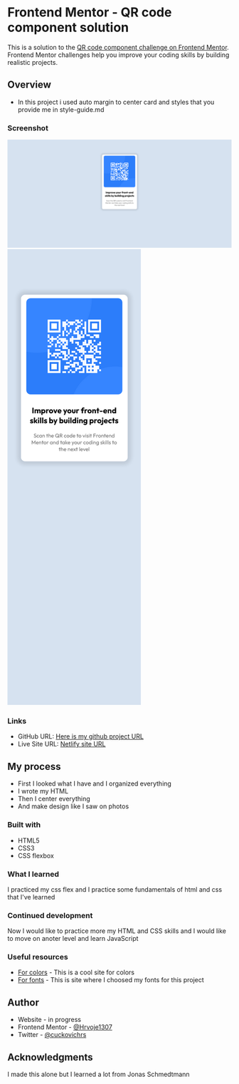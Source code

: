 # Frontend Mentor - QR code component solution

This is a solution to the [QR code component challenge on Frontend Mentor](https://www.frontendmentor.io/challenges/qr-code-component-iux_sIO_H). Frontend Mentor challenges help you improve your coding skills by building realistic projects.

## Overview

- In this project i used auto margin to center card and styles that you provide me in style-guide.md

### Screenshot

![Here is desktop version](images/final/desktop-version.png)
![Here is mobile version](images/final/mobile-version.png)

### Links

- GitHub URL: [Here is my github project URL](https://github.com/Hrvoje1307/qr-code-card-design.git)
- Live Site URL: [Netlify site URL](https://qr-code-card-hrvoje.netlify.app/)

## My process

- First I looked what I have and I organized everything
- I wrote my HTML
- Then I center everything
- And make design like I saw on photos

### Built with

- HTML5
- CSS3
- CSS flexbox

### What I learned

I practiced my css flex and I practice some fundamentals of html and css that I've learned

### Continued development

Now I would like to practice more my HTML and CSS skills and I would like to move on anoter level and learn JavaScript

### Useful resources

- [For colors](https://yeun.github.io/open-color/#indigo) - This is a cool site for colors
- [For fonts](https://fonts.google.com/specimen/Outfit) - This is site where I choosed my fonts for this project

## Author

- Website - in progress
- Frontend Mentor - [@Hrvoje1307](https://www.frontendmentor.io/profile/Hrvoje1307)
- Twitter - [@cuckovichrs](https://twitter.com/cuckovichrs)

## Acknowledgments

I made this alone but I learned a lot from Jonas Schmedtmann
